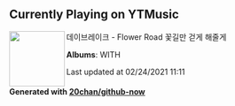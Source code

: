 ## Currently Playing on YTMusic

[<img align="left" width="100" src="https://lh3.googleusercontent.com/nZc4qWD9xpT8aCNAYeSp5vjXzNF3btS_kgZaieyQgNoz_OfCTzYpx9VmtPMF3e9kIqAIbW5Qd-GV_Pb2">](https://music.youtube.com/watch?v=Umzcia9C-ho)

데이브레이크 - Flower Road 꽃길만 걷게 해줄게

**Albums**: WITH

Last updated at 02/24/2021 11:11

#### Generated with [20chan/github-now](https://github.com/20chan/github-now)


<!--
**20chan/20chan** is a ✨ _special_ ✨ repository because its `README.md` (this file) appears on your GitHub profile.

Here are some ideas to get you started:

- 🔭 I’m currently working on ...
- 🌱 I’m currently learning ...
- 👯 I’m looking to collaborate on ...
- 🤔 I’m looking for help with ...
- 💬 Ask me about ...
- 📫 How to reach me: ...
- 😄 Pronouns: ...
- ⚡ Fun fact: ...
-->
